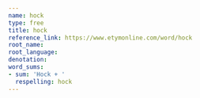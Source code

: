 ```yaml
---
name: hock
type: free
title: hock
reference_link: https://www.etymonline.com/word/hock
root_name: 
root_language: 
denotation: 
word_sums:
- sum: 'Hock + '
  respelling: hock
---
```

